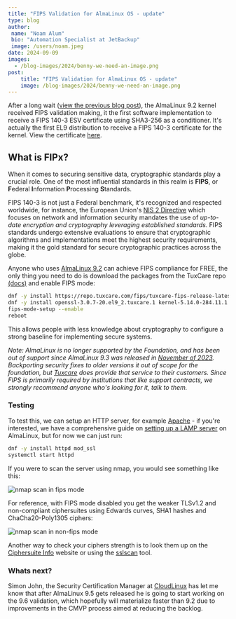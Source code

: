```yaml
---
title: "FIPS Validation for AlmaLinux OS - update"
type: blog
author:
 name: "Noam Alum"
 bio: "Automation Specialist at JetBackup"
 image: /users/noam.jpeg
date: 2024-09-09
images:
  - /blog-images/2024/benny-we-need-an-image.png
post:
    title: "FIPS Validation for AlmaLinux OS - update"
    image: /blog-images/2024/benny-we-need-an-image.png
---
```


After a long wait ([view the previous blog post](https://almalinux.org/blog/2023-09-19-fips-validation-for-almalinux/)), the AlmaLinux 9.2 kernel received FIPS validation making, it the first software implementation to receive a FIPS 140-3 ESV certificate using SHA3-256 as a conditioner. It's actually the first EL9 distribution to receive a FIPS 140-3 certificate for the kernel. View the certificate [here](https://csrc.nist.gov/projects/cryptographic-module-validation-program/certificate/4750).

## What is FIPx?

When it comes to securing sensitive data, cryptographic standards play a crucial role. One of the most influential standards in this realm is **FIPS**, or **F**ederal **I**nformation **P**rocessing **S**tandards.

FIPS 140-3 is not just a Federal benchmark, it's recognized and respected worldwide, for instance, the European Union's [NIS 2 Directive](https://eur-lex.europa.eu/eli/dir/2022/2555) which focuses on network and information security mandates the use of *up-to-date encryption and cryptography leveraging established standards.* FIPS standards undergo extensive evaluations to ensure that cryptographic algorithms and implementations meet the highest security requirements, making it the gold standard for secure cryptographic practices across the globe.

Anyone who uses [AlmaLinux 9.2](https://almalinux.org/blog/almalinux-92-now-available/) can achieve FIPS compliance for FREE, the only thing you need to do is download the packages from the TuxCare repo [(docs)](https://docs.tuxcare.com/enterprise-support-for-almalinux/fips) and enable FIPS mode:

```bash
dnf -y install https://repo.tuxcare.com/fips/tuxcare-fips-release-latest-9.noarch.rpm
dnf -y install openssl-3.0.7-20.el9_2.tuxcare.1 kernel-5.14.0-284.11.1.el9_2.tuxcare.5
fips-mode-setup --enable
reboot
```

This allows people with less knowledge about cryptography to configure a strong baseline for implementing secure systems.

_Note: AlmaLinux is no longer supported by the Foundation, and has been out of support since AlmaLinux 9.3 was released in [November of 2023](https://wiki.almalinux.org/release-notes/). Backporting security fixes to older versions it out of scope for the foundation, but [Tuxcare](https://tuxcare.com/) does provide that service to their customers. Since FIPS is primarily required by institutions that like support contracts, we strongly recommend anyone who's looking for it, talk to them._

### Testing

To test this, we can setup an HTTP server, for example [Apache](https://httpd.apache.org) - if you're interested, we have a comprehensive guide on [setting up a LAMP server](https://wiki.almalinux.org/series/LAMP-server.html) on AlmaLinux, but for now we can just run:

```bash
dnf -y install httpd mod_ssl
systemctl start httpd
```

If you were to scan the server using nmap, you would see something like this:

![nmap scan in fips mode](/blog-images/2024/nmap-fips.png)

For reference, with FIPS mode disabled you get the weaker TLSv1.2 and non-compliant ciphersuites using Edwards curves, SHA1 hashes and ChaCha20-Poly1305 ciphers:

![nmap scan in non-fips mode](/blog-images/2024/nmap-nonfips.png)

Another way to check your ciphers strength is to look them up on the [Ciphersuite Info](https://ciphersuite.info) website or using the [sslscan](https://github.com/rbsec/sslscan) tool.

### Whats next?

Simon John, the Security Certification Manager at [CloudLinux](https://cloudlinux.com/) has let me know that after AlmaLinux 9.5 gets released he is going to start working on the 9.6 validation, which hopefully will materialize faster than 9.2 due to improvements in the CMVP process aimed at reducing the backlog.

